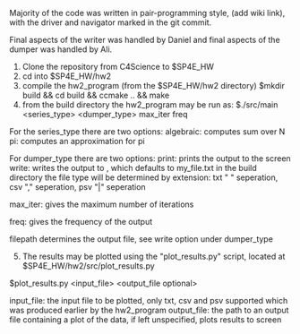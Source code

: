 Majority of the code was written in pair-programming style, (add wiki link), with the driver and navigator marked in the git commit.

Final aspects of the writer was handled by Daniel and final aspects of the dumper was handled by Ali.


1) Clone the repository from C4Science to $SP4E_HW
2) cd into $SP4E_HW/hw2
3) compile the hw2_program (from the $SP4E_HW/hw2 directory)
$mkdir build && cd build && ccmake .. && make
4) from the build directory the hw2_program may be run as:
$./src/main <series_type> <dumper_type> max_iter freq <filepath optional> 

For the series_type there are two options:
  algebraic: computes sum over N
  pi: computes an approximation for pi 

For dumper_type there are two options:
  print: prints the output to the screen
  write: writes the output to <filepath>, which defaults to my_file.txt in the build directory
         the file type will be determined by extension:
         txt " " seperation, csv "," seperation, psv "|" seperation
         
max_iter: gives the maximum number of iterations

freq: gives the frequency of the output

filepath determines the output file, see write option under dumper_type

5) The results may be plotted using the "plot_results.py" script, 
   located at $SP4E_HW/hw2/src/plot_results.py

$plot_results.py <input_file> <output_file optional>

input_file: the input file to be plotted, only txt, csv and psv supported
            which was produced earlier by the hw2_program 
output_file: the path to an output file containing a plot of the data, 
             if left unspecified, plots results to screen
           
